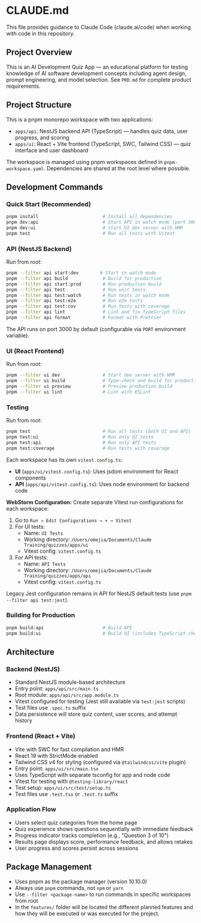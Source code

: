 # CLAUDE.md

This file provides guidance to Claude Code (claude.ai/code) when working with code in this repository.

## Project Overview

This is an AI Development Quiz App — an educational platform for testing knowledge of AI software development concepts including agent design, prompt engineering, and model selection. See `PRD.md` for complete product requirements.

## Project Structure

This is a pnpm monorepo workspace with two applications:

- `apps/api`: NestJS backend API (TypeScript) — handles quiz data, user progress, and scoring
- `apps/ui`: React + Vite frontend (TypeScript, SWC, Tailwind CSS) — quiz interface and user dashboard

The workspace is managed using pnpm workspaces defined in `pnpm-workspace.yaml`. Dependencies are shared at the root level where possible.

## Development Commands

### Quick Start (Recommended)
```bash
pnpm install                        # Install all dependencies
pnpm dev:api                        # Start API in watch mode (port 3000)
pnpm dev:ui                         # Start UI dev server with HMR
pnpm test                           # Run all tests with Vitest
```

### API (NestJS Backend)
Run from root:
```bash
pnpm --filter api start:dev        # Start in watch mode
pnpm --filter api build             # Build for production
pnpm --filter api start:prod        # Run production build
pnpm --filter api test              # Run unit tests
pnpm --filter api test:watch        # Run tests in watch mode
pnpm --filter api test:e2e          # Run e2e tests
pnpm --filter api test:cov          # Run tests with coverage
pnpm --filter api lint              # Lint and fix TypeScript files
pnpm --filter api format            # Format with Prettier
```

The API runs on port 3000 by default (configurable via `PORT` environment variable).

### UI (React Frontend)
Run from root:
```bash
pnpm --filter ui dev                # Start dev server with HMR
pnpm --filter ui build              # Type-check and build for production
pnpm --filter ui preview            # Preview production build
pnpm --filter ui lint               # Lint with ESLint
```

### Testing
Run from root:
```bash
pnpm test                           # Run all tests (both UI and API)
pnpm test:ui                        # Run only UI tests
pnpm test:api                       # Run only API tests
pnpm test:coverage                  # Run tests with coverage
```

Each workspace has its own `vitest.config.ts`:
- **UI** (`apps/ui/vitest.config.ts`): Uses jsdom environment for React components
- **API** (`apps/api/vitest.config.ts`): Uses node environment for backend code

**WebStorm Configuration:**
Create separate Vitest run configurations for each workspace:
1. Go to `Run → Edit Configurations → + → Vitest`
2. For UI tests:
   - Name: `UI Tests`
   - Working directory: `/Users/omejia/Documents/Claude Training/quizzes/apps/ui`
   - Vitest config: `vitest.config.ts`
3. For API tests:
   - Name: `API Tests`
   - Working directory: `/Users/omejia/Documents/Claude Training/quizzes/apps/api`
   - Vitest config: `vitest.config.ts`

Legacy Jest configuration remains in API for NestJS default tests (use `pnpm --filter api test:jest`).

### Building for Production
```bash
pnpm build:api                      # Build API
pnpm build:ui                       # Build UI (includes TypeScript check)
```

## Architecture

### Backend (NestJS)
- Standard NestJS module-based architecture
- Entry point: `apps/api/src/main.ts`
- Root module: `apps/api/src/app.module.ts`
- Vitest configured for testing (Jest still available via `test:jest` scripts)
- Test files use `.spec.ts` suffix
- Data persistence will store quiz content, user scores, and attempt history

### Frontend (React + Vite)
- Vite with SWC for fast compilation and HMR
- React 19 with StrictMode enabled
- Tailwind CSS v4 for styling (configured via `@tailwindcss/vite` plugin)
- Entry point: `apps/ui/src/main.tsx`
- Uses TypeScript with separate tsconfig for app and node code
- Vitest for testing with `@testing-library/react`
- Test setup: `apps/ui/src/test/setup.ts`
- Test files use `.test.tsx` or `.test.ts` suffix

### Application Flow
- Users select quiz categories from the home page
- Quiz experience shows questions sequentially with immediate feedback
- Progress indicator tracks completion (e.g., "Question 3 of 10")
- Results page displays score, performance feedback, and allows retakes
- User progress and scores persist across sessions

## Package Management
- Uses pnpm as the package manager (version 10.10.0)
- Always use `pnpm` commands, not `npm` or `yarn`
- Use `--filter <package-name>` to run commands in specific workspaces from root
- In the `features/` folder will be located the different planned features and how they will be executed or was executed for the project.